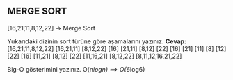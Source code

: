 ## MERGE SORT

[16,21,11,8,12,22] -> Merge Sort

Yukarıdaki dizinin sort türüne göre aşamalarını yazınız.
**Cevap:**
       [16,21,11,8,12,22]
[16,21,11]          [8,12,22]
[16]  [21,11]       [8,12]   [22]
[16] [21] [11]      [8] [12] [22]
[16] [11,21]        [8,12]   [22]
[11,16,21]          [8,12,22]
       [8,11,12,16,21,22]


Big-O gösterimini yazınız.
O(n*logn) ==> O(6*log6)